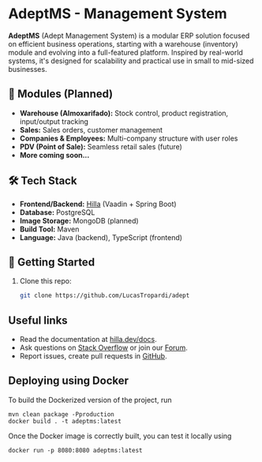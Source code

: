 # AdeptMS - Management System

**AdeptMS** (Adept Management System) is a modular ERP solution focused on efficient business operations, starting with a warehouse (inventory) module and evolving into a full-featured platform. Inspired by real-world systems, it's designed for scalability and practical use in small to mid-sized businesses.

## 🧩 Modules (Planned)
- **Warehouse (Almoxarifado):** Stock control, product registration, input/output tracking
- **Sales:** Sales orders, customer management
- **Companies & Employees:** Multi-company structure with user roles
- **PDV (Point of Sale):** Seamless retail sales (future)
- **More coming soon...**

## 🛠️ Tech Stack
- **Frontend/Backend:** [Hilla](https://hilla.dev) (Vaadin + Spring Boot)
- **Database:** PostgreSQL
- **Image Storage:** MongoDB (planned)
- **Build Tool:** Maven
- **Language:** Java (backend), TypeScript (frontend)

## 🚀 Getting Started
1. Clone this repo:
   ```bash
   git clone https://github.com/LucasTropardi/adept


## Useful links

- Read the documentation at [hilla.dev/docs](https://hilla.dev/docs/).
- Ask questions on [Stack Overflow](https://stackoverflow.com/questions/tagged/vaadin) or join our [Forum](https://vaadin.com/forum).
- Report issues, create pull requests in [GitHub](https://github.com/vaadin/hilla).


## Deploying using Docker

To build the Dockerized version of the project, run

```
mvn clean package -Pproduction
docker build . -t adeptms:latest
```

Once the Docker image is correctly built, you can test it locally using

```
docker run -p 8080:8080 adeptms:latest
```
